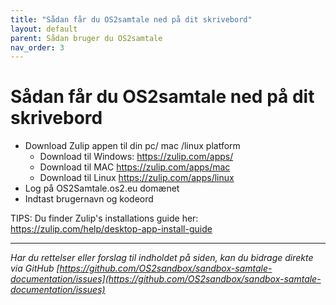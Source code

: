 ```yaml
---
title: "Sådan får du OS2samtale ned på dit skrivebord"
layout: default
parent: Sådan bruger du OS2samtale  
nav_order: 3
---
```


# **Sådan får du OS2samtale ned på dit skrivebord**

- Download Zulip appen til din pc/ mac /linux platform
  - Download til Windows: https://zulip.com/apps/
  - Download til MAC https://zulip.com/apps/mac
  - Download til Linux https://zulip.com/apps/linux
- Log på OS2Samtale.os2.eu domænet 
- Indtast brugernavn og kodeord

TIPS: Du finder Zulip's installations guide her: https://zulip.com/help/desktop-app-install-guide

***

*Har du rettelser eller forslag til indholdet på siden, kan du bidrage direkte via GitHub [https://github.com/OS2sandbox/sandbox-samtale-documentation/issues](https://github.com/OS2sandbox/sandbox-samtale-documentation/issues)*